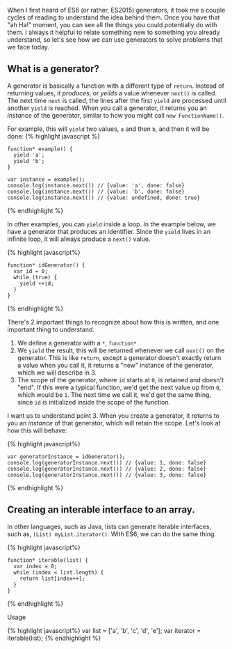 When I first heard of ES6 (or rather, ES2015) generators, it took me a couple cycles of reading to understand the idea behind them. Once you have that "ah Ha!" moment, you can see all the things you could potentially do with them. I always it helpful to relate something new to something you already understand, so let's see how we can use generators to solve problems that we face today.

## What is a generator?
A generator is basically a function with a different type of `return`. Instead of returning values, it _produces_, or _yeilds_ a value whenever `next()` is called. The next time `next` is called, the lines after the first `yield` are processed until another `yield` is reached. When you call a generator, it returns you an _instance_ of the generator, similar to how you might call `new FunctionName()`.

For example, this will `yield` two values, `a` and then `b`, and then it will be done:
{% highlight javascript %}
```
function* example() {
  yield 'a';
  yield 'b';
}

var instance = example();
console.log(instance.next()) // {value: 'a', done: false}
console.log(instance.next()) // {value: 'b', done: false}
console.log(instance.next()) // {value: undefined, done: true}
```
{% endhighlight %}

In other examples, you can `yield` inside a loop. In the example below, we have a generator that produces an identifier. Since the `yield` lives in an infinite loop, it will always produce a `next()` value.

{% highlight javascript%}
```
function* idGenerator() {
  var id = 0;
  while (true) {
    yield ++id;
  }
}
```
{% endhighlight %}

There's 2 important things to recognize about how this is written, and one important thing to understand.

1. We define a generator with a `*`, `function*`
2. We `yield` the result, this will be returned whenever we call `next()` on the generator. This is like `return`, except a generator doesn't exactly return a value when you call it, it returns a "new" instance of the generator, which we will describe in 3.
3. The scope of the generator, where `id` starts at `0`, is retained and doesn't "end". If this were a typical function, we'd get the next value up from `0`, which would be `1`. The next time we call it, we'd get the same thing, since `id` is initialized inside the scope of the function.

I want us to understand point 3. When you create a generator, it returns to you an _instance_ of that generator, which will retain the scope. Let's look at how this will behave:

{% highlight javascript%}
```
var generatorInstance = idGenerator();
console.log(generatorInstance.next()) // {value: 1, done: false}
console.log(generatorInstance.next()) // {value: 2, done: false}
console.log(generatorInstance.next()) // {value: 3, done: false}
```
{% endhighlight %}



## Creating an interable interface to an array.

In other languages, such as Java, lists can generate iterable interfaces, such as, `(List) myList.iterator()`. With ES6, we can do the same thing.

{% highlight javascript%}
```
function* iterable(list) {
  var index = 0;
  while (index < list.length) {
    return list[index++];
  }
}
```
{% endhighlight %}

Usage

{% highlight javascript%}
var list = ['a', 'b', 'c', 'd', 'e'];
var iterator = iterable(list);
{% endhighlight %}
